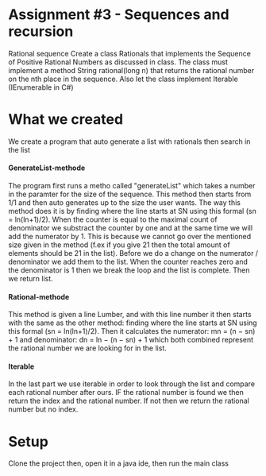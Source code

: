 <h1>Assignment #3 - Sequences and recursion</h1>

<p>
Rational sequence
Create a class Rationals that implements the Sequence of Positive Rational
Numbers as discussed in class.
The class must implement a method String rational(long n) that returns
the rational number on the nth place in the sequence.
Also let the class implement Iterable (IEnumerable in C#)
</p>


<h1>What we created</h1>

<p>We create a program that auto generate a list with rationals then search in the list</p>

<h4>GenerateList-methode</h4
  
<p>
The program first runs a metho called "generateList" which takes a number in the paramter for the size of the sequence.
  This method then starts from 1/1 and then auto generates up to the size the user wants.
  The way this method does it is by finding where the line starts at SN using this formal (sn = ln(ln+1)/2).
  When the counter is equal to the maximal count of denominator we substract the counter by one and at the same time we will add the numerator by 1. This is because we cannot go over the mentioned size given in the method (f.ex if you give 21 then the total amount of elements should be 21 in the list). Before we do a change on the numerator / denominator we add them to the list. When the counter reaches zero and the denominator is 1 then we break the loop and the list is complete. Then we return list.
  </p>
  
<h4>Rational-methode</h4
  
  <p>
 This method is given a line Lumber, and with this line number it then starts with the same as the other method: finding where the line starts at SN using this formal (sn = ln(ln+1)/2). Then it calculates the numerator: mn = (n − sn) + 1 and denominator: dn = ln − (n − sn) + 1 which both combined represent the rational number we are looking for in the list. 
</p>

<h4>Iterable</h4>
<p>
In the last part we use iterable in order to look through the list and compare each rational number after ours. IF the rational number is found we then return the index and the rational number. If not then we return the rational number but no index.
</p>

<h1>Setup</h1>

  <p>Clone the project then, open it in a java ide, then run the main class</p>



